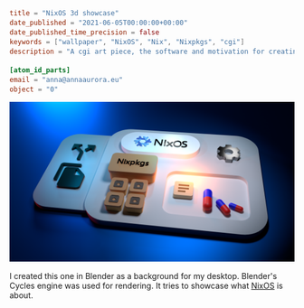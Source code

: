 ```toml
title = "NixOS 3d showcase"
date_published = "2021-06-05T00:00:00+00:00"
date_published_time_precision = false
keywords = ["wallpaper", "NixOS", "Nix", "Nixpkgs", "cgi"]
description = "A cgi art piece, the software and motivation for creating it."

[atom_id_parts]
email = "anna@annaaurora.eu"
object = "0"
```
![A symbolic representation of components of the Nix experience represented by 3d icons, a 3d NixOS logo, pills and cardboard boxes. They are all arranged on top of white square platforms with round corners.](nixos-3d-showcase.webp)

I created this one in Blender as a background for my desktop. Blender's Cycles engine was used for rendering. It tries to showcase what [NixOS](https://nixos.org) is about.
